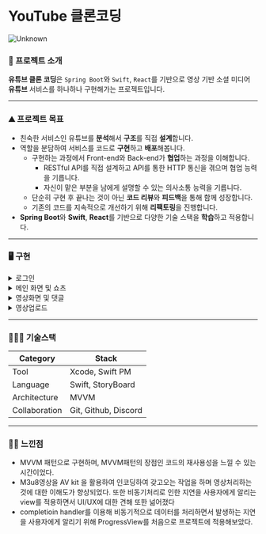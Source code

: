 # YouTube 클론코딩 
![Unknown](https://github.com/NKLCBJoin/oh_OOTD/assets/114370871/b2b9f620-522e-4df7-87f8-b0f00eaa6935)


### 📖 프로젝트 소개

**유튜브 클론 코딩**은 `Spring Boot`와  `Swift`, `React`를 기반으로 영상 기반 소셜 미디어 **유튜브** 서비스를 하나하나 구현해가는 프로젝트입니다.

--------


### ⛰️ 프로젝트 목표

- 친숙한 서비스인 유튜브를 **분석**해서 **구조**를 직접 **설계**합니다.
- 역할을 분담하여 서비스를 코드로 **구현**하고 **배포**해봅니다.
    - 구현하는 과정에서 Front-end와 Back-end가 **협업**하는 과정을 이해합니다.
        - RESTful API를 직접 설계하고 API를 통한 HTTP 통신을 겪으며 협업 능력을 기릅니다.
        - 자신이 맡은 부분을 남에게 설명할 수 있는 의사소통 능력을 기릅니다.
    - 단순히 구현 후 끝나는 것이 아닌 **코드 리뷰**와 **피드백**을 통해 함께 성장합니다.
    - 기존의 코드를 지속적으로 개선하기 위해 **리팩토링**을 진행합니다.
- **Spring Boot**와  **Swift**, **React**를 기반으로 다양한 기술 스택을 **학습**하고 적용합니다.



--------



### 🖥 ️구현
<details>
<summary>로그인</summary>
<div markdown="1">

![ezgif com-video-to-gif-4](https://github.com/NKLCBJoin/oh_OOTD/assets/114370871/caf9b3f7-ae54-49e5-9fc1-f0ccc13582ec)

  - 소셜로그인(구글) 구현 
  - 로그인, 로그아웃
</div>
</details>

<details>
<summary>메인 화면 및 쇼츠 </summary>
<div markdown="1">


![ezgif com-video-to-gif-3](https://github.com/NKLCBJoin/oh_OOTD/assets/114370871/2872d5ce-88b0-4d49-8c39-82db4742d0f7)
  
  -메인화면 및 쇼츠화면
</div>
</details>

<details>
<summary>영상화면 및 댓글</summary>
<div markdown="1">

![ezgif com-video-to-gif-2](https://github.com/NKLCBJoin/oh_OOTD/assets/114370871/def10b58-61a7-4576-a51c-fa12d90c9624)
  
  -영상호출(M3u8)
  -댓글
</div>
</details>

<details>
<summary>영상업로드</summary>
<div markdown="1">

![ezgif com-video-to-gif-7-min](https://github.com/semtleWebGroup/youtube-clone-Frotend-iOS/assets/114370871/8579c72e-1606-4cb4-9034-a498f9acbf7d)
  
  -영상업로드 및 인코딩
</div>
</details>




--------
### 👨🏻‍💻 기술스택
|Category|Stack|
|------|---|
|Tool|Xcode, Swift PM|
|Language|Swift, StoryBoard|
|Architecture|MVVM|
|Collaboration|Git, Github, Discord|

--------



### ✍🏻 느낀점
- MVVM 패턴으로 구현하며, MVVM패턴의 장점인 코드의 재사용성을 느낄 수 있는 시간이었다.
- M3u8영상을 AV kit 을 활용하여 인코딩하여 갖고오는 작업을 하며 영상처리하는 것에 대한 이해도가 향상되었다. 또한 비동기처리로 인한 지연을 사용자에게 알리는 view를 적용하면서 UI/UX에 대한 견해 또한 넒어졌다 
- completioin handler를 이용해 비동기적으로 데이터를 처리하면서 발생하는 지연을 사용자에게 알리기 위해 ProgressView를 처음으로 프로젝트에 적용해보았다.

